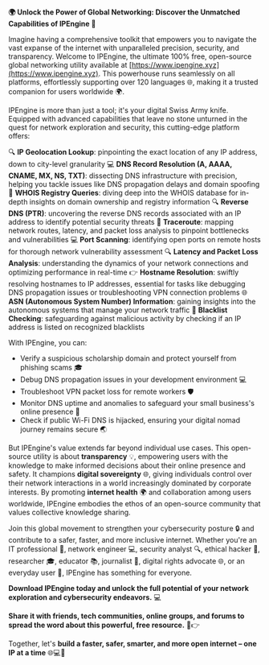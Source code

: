 **🌍 Unlock the Power of Global Networking: Discover the Unmatched Capabilities of IPEngine 🚀**

Imagine having a comprehensive toolkit that empowers you to navigate the vast expanse of the internet with unparalleled precision, security, and transparency. Welcome to IPEngine, the ultimate 100% free, open-source global networking utility available at [https://www.ipengine.xyz](https://www.ipengine.xyz). This powerhouse runs seamlessly on all platforms, effortlessly supporting over 120 languages 🌐, making it a trusted companion for users worldwide 🌍.

IPEngine is more than just a tool; it's your digital Swiss Army knife. Equipped with advanced capabilities that leave no stone unturned in the quest for network exploration and security, this cutting-edge platform offers:

🔍 **IP Geolocation Lookup**: pinpointing the exact location of any IP address, down to city-level granularity
💻 **DNS Record Resolution (A, AAAA, CNAME, MX, NS, TXT)**: dissecting DNS infrastructure with precision, helping you tackle issues like DNS propagation delays and domain spoofing
🔎 **WHOIS Registry Queries**: diving deep into the WHOIS database for in-depth insights on domain ownership and registry information
🔍 **Reverse DNS (PTR)**: uncovering the reverse DNS records associated with an IP address to identify potential security threats
📡 **Traceroute**: mapping network routes, latency, and packet loss analysis to pinpoint bottlenecks and vulnerabilities
💻 **Port Scanning**: identifying open ports on remote hosts for thorough network vulnerability assessment
🔍 **Latency and Packet Loss Analysis**: understanding the dynamics of your network connections and optimizing performance in real-time
👉 **Hostname Resolution**: swiftly resolving hostnames to IP addresses, essential for tasks like debugging DNS propagation issues or troubleshooting VPN connection problems
🌐 **ASN (Autonomous System Number) Information**: gaining insights into the autonomous systems that manage your network traffic
🚨 **Blacklist Checking**: safeguarding against malicious activity by checking if an IP address is listed on recognized blacklists

With IPEngine, you can:

- Verify a suspicious scholarship domain and protect yourself from phishing scams 🎓
- Debug DNS propagation issues in your development environment 💻
- Troubleshoot VPN packet loss for remote workers 🛡️
- Monitor DNS uptime and anomalies to safeguard your small business's online presence 🏢
- Check if public Wi-Fi DNS is hijacked, ensuring your digital nomad journey remains secure 🌏

But IPEngine's value extends far beyond individual use cases. This open-source utility is about **transparency** 💡, empowering users with the knowledge to make informed decisions about their online presence and safety. It champions **digital sovereignty** 🌐, giving individuals control over their network interactions in a world increasingly dominated by corporate interests. By promoting **internet health** 🌍 and collaboration among users worldwide, IPEngine embodies the ethos of an open-source community that values collective knowledge sharing.

Join this global movement to strengthen your cybersecurity posture 🔒 and contribute to a safer, faster, and more inclusive internet. Whether you're an IT professional 🔧, network engineer 💻, security analyst 🔍, ethical hacker 🤖, researcher 🎓, educator 📚, journalist 📰, digital rights advocate 🌐, or an everyday user 🤗, IPEngine has something for everyone.

**Download IPEngine today and unlock the full potential of your network exploration and cybersecurity endeavors.** 💻

**Share it with friends, tech communities, online groups, and forums to spread the word about this powerful, free resource.** 👥👉

Together, let's **build a faster, safer, smarter, and more open internet – one IP at a time** 🌐💻🚀